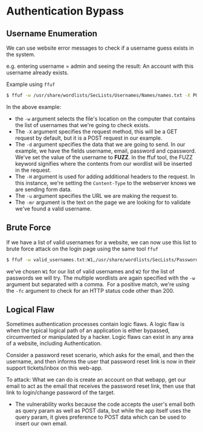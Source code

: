 # Authentication Bypass

## Username Enumeration

We can use website error messages to check if a username guess exists in the system.

e.g. entering username = admin and seeing the result: An account with this username already exists.

Example using `ffuf`

```bash
$ ffuf -w /usr/share/wordlists/SecLists/Usernames/Names/names.txt -X POST -d "username=FUZZ&email=x&password=x&cpassword=x" -H "Content-Type: application/x-www-form-urlencoded" -u http://MACHINE_IP/customers/signup -mr "username already exists"
```

In the above example: 
- the `-w` argument selects the file's location on the computer that contains the list of usernames that we're going to check exists. 
- The `-X` argument specifies the request method, this will be a GET request by default, but it is a POST request in our example. 
- The `-d` argument specifies the data that we are going to send. In our example, we have the fields username, email, password and cpassword. We've set the value of the username to **FUZZ**. In the ffuf tool, the FUZZ keyword signifies where the contents from our wordlist will be inserted in the request. 
- The `-H` argument is used for adding additional headers to the request. In this instance, we're setting the `Content-Type` to the webserver knows we are sending form data. 
- The `-u` argument specifies the URL we are making the request to. 
- The `-mr` argument is the text on the page we are looking for to validate we've found a valid username.


## Brute Force

If we have a list of valid usernames for a website, we can now use this list to brute force attack on the login page using the same tool `ffuf`

```bash
$ ffuf -w valid_usernames.txt:W1,/usr/share/wordlists/SecLists/Passwords/Common-Credentials/10-million-password-list-top-100.txt:W2 -X POST -d "username=W1&password=W2" -H "Content-Type: application/x-www-form-urlencoded" -u http://MACHINE_IP/customers/login -fc 200
```

we've chosen `W1` for our list of valid usernames and `W2` for the list of passwords we will try. The multiple wordlists are again specified with the `-w` argument but separated with a comma.  For a positive match, we're using the `-fc` argument to check for an HTTP status code other than 200.

## Logical Flaw

Sometimes authentication processes contain logic flaws. A logic flaw is when the typical logical path of an application is either bypassed, circumvented or manipulated by a hacker. Logic flaws can exist in any area of a website, including Authentication.

Consider a password reset scenario, which asks for the email, and then the username, and then informs the user that password reset link is now in their support tickets/inbox on this web-app. 

To attack: What we can do is create an account on that webapp, get our email to act as the email that receives the password reset link, then use that link to login/change password of the target. 
- The vulnerability works because the code accepts the user's email both as query param as well as POST data, but while the app itself uses the query param, it gives preference to POST data which can be used to insert our own email.